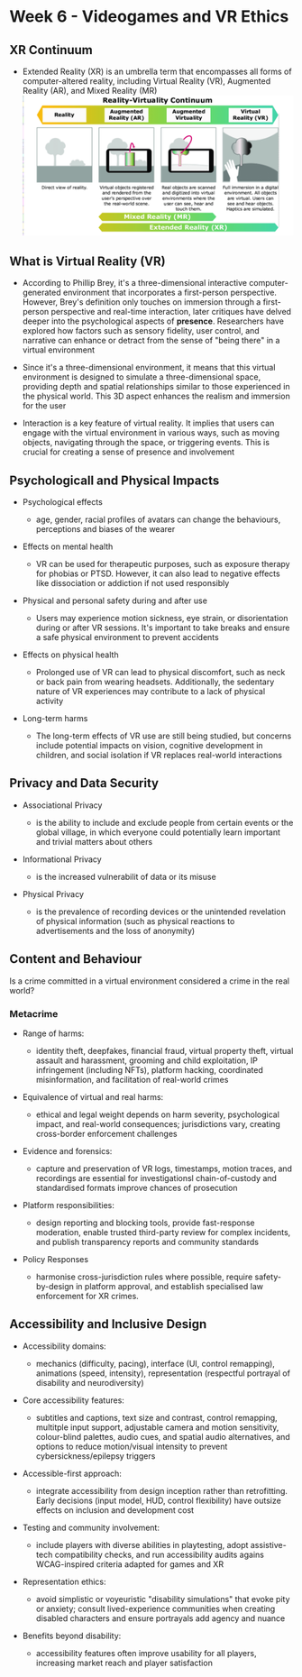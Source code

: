 # Week 6 - Videogames and VR Ethics

## XR Continuum
- Extended Reality (XR) is an umbrella term that encompasses all forms of computer-altered reality, including Virtual Reality (VR), Augmented Reality (AR), and Mixed Reality (MR)
![alt text](image.png)

## What is Virtual Reality (VR)
- According to Phillip Brey, it's a three-dimensional interactive computer-generated environment that incorporates a first-person perspective. However, Brey's definition only touches on immersion through a first-person perspective and real-time interaction, later critiques have delved deeper into the psychological aspects of **presence**. Researchers have explored how factors such as sensory fidelity, user control, and narrative can enhance or detract from the sense of "being there" in a virtual environment

- Since it's a three-dimensional environment, it means that this virtual environment is designed to simulate a three-dimensional space, providing depth and spatial relationships similar to those experienced in the physical world. This 3D aspect enhances the realism and immersion for the user

- Interaction is a key feature of virtual reality. It implies that users can engage with the virtual environment in various ways, such as moving objects, navigating through the space, or triggering events. This is crucial for creating a sense of presence and involvement

## Psychologicall and Physical Impacts
- Psychological effects
    - age, gender, racial profiles of avatars can change the behaviours, perceptions and biases of the wearer

- Effects on mental health
    - VR can be used for therapeutic purposes, such as exposure therapy for phobias or PTSD. However, it can also lead to negative effects like dissociation or addiction if not used responsibly

- Physical and personal safety during and after use
    - Users may experience motion sickness, eye strain, or disorientation during or after VR sessions. It's important to take breaks and ensure a safe physical environment to prevent accidents

- Effects on physical health
    - Prolonged use of VR can lead to physical discomfort, such as neck or back pain from wearing headsets. Additionally, the sedentary nature of VR experiences may contribute to a lack of physical activity

- Long-term harms  
    - The long-term effects of VR use are still being studied, but concerns include potential impacts on vision, cognitive development in children, and social isolation if VR replaces real-world interactions

## Privacy and Data Security
- Associational Privacy
    - is the ability to include and exclude people from certain events or the global village, in which everyone could potentially learn important and trivial matters about others

- Informational Privacy
    - is the increased vulnerabilit of data or its misuse

- Physical Privacy
    - is the prevalence of recording devices or the unintended revelation of physical information (such as physical reactions to advertisements and the loss of anonymity)

## Content and Behaviour
Is a crime committed in a virtual environment considered a crime in the real world? 

### Metacrime
- Range of harms:
    - identity theft, deepfakes, financial fraud, virtual property theft, virtual assault and harassment, grooming and child exploitation, IP infringement (including NFTs), platform hacking, coordinated misinformation, and facilitation of real-world crimes

- Equivalence of virtual and real harms:
    - ethical and legal weight depends on harm severity, psychological impact, and real-world consequences; jurisdictions vary, creating cross-border enforcement challenges

- Evidence and forensics:
    - capture and preservation of VR logs, timestamps, motion traces, and recordings are essential for investigationsl chain-of-custody and standardised formats improve chances of prosecution

- Platform responsibilities:
    - design reporting and blocking tools, provide fast-response moderation, enable trusted third-party review for complex incidents, and publish transparency reports and community standards

- Policy Responses  
    - harmonise cross-jurisdiction rules where possible, require safety-by-design in platform approval, and establish specialised law enforcement for XR crimes.

## Accessibility and Inclusive Design
- Accessibility domains:
    - mechanics (difficulty, pacing), interface (UI, control remapping), animations (speed, intensity), representation (respectful portrayal of disability and neurodiversity)

- Core accessibility features:
    - subtitles and captions, text size and contrast, control remapping, multitple input support, adjustable camera and motion sensitivity, colour-blind palettes, audio cues, and spatial audio alternatives, and options to reduce motion/visual intensity to prevent cybersickness/epilepsy triggers

- Accessible-first approach:
    - integrate accessibility from design inception rather than retrofitting. Early decisions (input model, HUD, control flexibility) have outsize effects on inclusion and development cost

- Testing and community involvement:
    - include players with diverse abilities in playtesting, adopt assistive-tech compatibility checks, and run accessibility audits agains WCAG-inspired criteria adapted for games and XR

- Representation ethics:
    - avoid simplistic or voyeuristic "disability simulations" that evoke pity or anxiety; consult lived-experience communities when creating disabled characters and ensure portrayals add agency and nuance

- Benefits beyond disability:
    - accessibility features often improve usability for all players, increasing market reach and player satisfaction